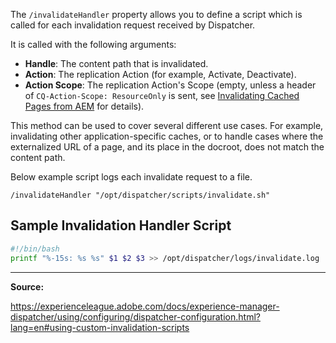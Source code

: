 The `/invalidateHandler` property allows you to define a script which is called for each invalidation request received by Dispatcher.

It is called with the following arguments:
- **Handle**: The content path that is invalidated.
- **Action**: The replication Action (for example, Activate, Deactivate).
- **Action Scope**: The replication Action's Scope (empty, unless a header of `CQ-Action-Scope: ResourceOnly` is sent, see [Invalidating Cached Pages from AEM](https://experienceleague.adobe.com/docs/experience-manager-dispatcher/using/configuring/page-invalidate.html?lang=en) for details).

This method can be used to cover several different use cases. For example, invalidating other application-specific caches, or to handle cases where the externalized URL of a page, and its place in the docroot, does not match the content path.

Below example script logs each invalidate request to a file.

`/invalidateHandler "/opt/dispatcher/scripts/invalidate.sh"`

## Sample Invalidation Handler Script

```bash
#!/bin/bash
printf "%-15s: %s %s" $1 $2 $3 >> /opt/dispatcher/logs/invalidate.log
```

---

**Source:**

https://experienceleague.adobe.com/docs/experience-manager-dispatcher/using/configuring/dispatcher-configuration.html?lang=en#using-custom-invalidation-scripts

